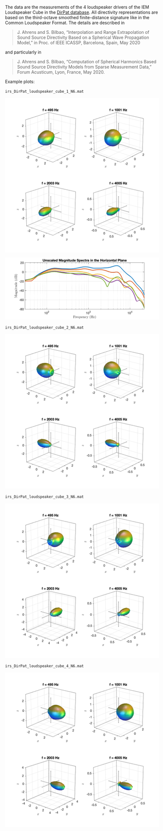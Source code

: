 The data are the measurements of the 4 loudspeaker drivers of the IEM Loudspeaker Cube in the [DirPat database](https://opendata.iem.at/projects/dirpat/). All directivity representations are based on the third-octave smoothed finite-distance signature like in the Common Loudspeaker Format. The details are described in 

> J. Ahrens and S. Bilbao, “Interpolation and Range Extrapolation of Sound Source Directivity Based on a Spherical Wave Propagation Model,” in Proc. of IEEE ICASSP, Barcelona, Spain, May 2020

and particularly in

> J. Ahrens and S. Bilbao, “Computation of Spherical Harmonics Based Sound Source Directivity Models from Sparse Measurement Data,” Forum Acusticum, Lyon, France, May 2020.



Example plots: 

`irs_DirPat_loudspeaker_cube_1_N6.mat`

![irs_DirPat_loudspeaker_cube_1_N6](irs_DirPat_loudspeaker_cube_1_N6.png "irs_DirPat_loudspeaker_cube_1_N6")

![irs_DirPat_loudspeaker_cube_spec](irs_DirPat_loudspeaker_cube_spec.png "irs_DirPat_loudspeaker_cube_spec")

`irs_DirPat_loudspeaker_cube_2_N6.mat`

![irs_DirPat_loudspeaker_cube_2_N6](irs_DirPat_loudspeaker_cube_2_N6.png "irs_DirPat_loudspeaker_cube_2_N6")

`irs_DirPat_loudspeaker_cube_3_N6.mat`

![irs_DirPat_loudspeaker_cube_3_N6](irs_DirPat_loudspeaker_cube_3_N6.png "irs_DirPat_loudspeaker_cube_3_N6")

`irs_DirPat_loudspeaker_cube_4_N6.mat`

![irs_DirPat_loudspeaker_cube_4_N6](irs_DirPat_loudspeaker_cube_4_N6.png "irs_DirPat_loudspeaker_cube_4_N6")

